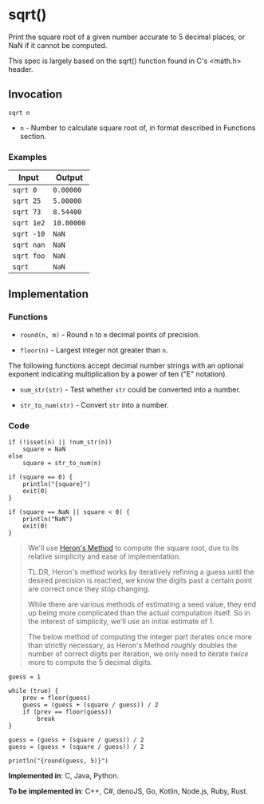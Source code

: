 # sqrt()

Print the square root of a given number accurate to 5 decimal places, or NaN if it cannot be computed.

This spec is largely based on the sqrt() function found in C's <math.h> header.

## Invocation

`sqrt n`

- `n` - Number to calculate square root of, in format described in Functions section.

### Examples

| Input      | Output     |
| ---------- | ---------- |
| `sqrt 0`   | `0.00000`  |
| `sqrt 25`  | `5.00000`  |
| `sqrt 73`  | `8.54400`  |
| `sqrt 1e2` | `10.00000` |
| `sqrt -10` | `NaN`      |
| `sqrt nan` | `NaN`      |
| `sqrt foo` | `NaN`      |
| `sqrt`     | `NaN`      |

## Implementation

### Functions

- `round(n, m)` - Round `n` to `m` decimal points of precision.

- `floor(n)` - Largest integer not greater than `n`.

The following functions accept decimal number strings with an optional exponent indicating multiplication by a power of ten ("E" notation).

- `num_str(str)` - Test whether `str` could be converted into a number.

- `str_to_num(str)` - Convert `str` into a number.

### Code

```
if (!isset(n) || !num_str(n))
    square = NaN
else
    square = str_to_num(n)

if (square == 0) {
    println("{square}")
    exit(0)
}

if (square == NaN || square < 0) {
    println("NaN")
    exit(0)
}
```

> We'll use [Heron's Method](https://en.wikipedia.org/wiki/Methods_of_computing_square_roots#Heron's_method)
> to compute the square root, due to its relative simplicity and ease of
> implementation.
>
> TL:DR, Heron's method works by iteratively refining a guess until the desired
> precision is reached, we know the digits past a certain point are correct once
> they stop changing.
>
> While there are various methods of estimating a seed value, they end up being
> more complicated than the actual computation itself. So in the interest of
> simplicity, we'll use an initial estimate of 1.
>
> The below method of computing the integer part iterates once more than
> strictly necessary, as Heron's Method *roughly* doubles the number of correct
> digits per iteration, we only need to iterate *twice* more to compute the 5
> decimal digits.

```
guess = 1

while (true) {
    prev = floor(guess)
    guess = (guess + (square / guess)) / 2
    if (prev == floor(guess))
        break
}

guess = (guess + (square / guess)) / 2
guess = (guess + (square / guess)) / 2

println("{round(guess, 5)}")
```

**Implemented in**: C, Java, Python.

**To be implemented in**: C++, C#, denoJS, Go, Kotlin, Node.js, Ruby, Rust.
